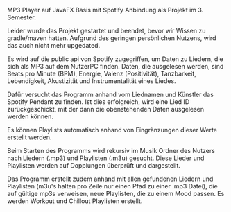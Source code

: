 MP3 Player auf JavaFX Basis mit Spotify Anbindung als Projekt im 3. Semester.

Leider wurde das Projekt gestartet und beendet, bevor wir Wissen zu gradle/maven hatten. Aufgrund des geringen 
persönlichen Nutzens, wird das auch nicht mehr upgedated. 

Es wird auf die public api von Spotify zugegriffen, um Daten zu Liedern, die sich als MP3 auf dem NutzerPC finden. 
Daten, die ausgelesen werden, sind Beats pro Minute (BPM), Energie, Valenz (Positivität), Tanzbarkeit, Lebendigkeit, Akustizität 
und Instrumentalität eines Liedes. 

Dafür versucht das Programm anhand vom Liednamen und Künstler das Spotify Pendant zu finden. Ist dies erfolgreich,
wird eine Lied ID zurückgeschickt, mit der dann die obenstehenden Daten ausgelesen werden können. 

Es können Playlists automatisch anhand von Eingränzungen dieser Werte erstellt werden.  

Beim Starten des Programms wird rekursiv im Musik Ordner des Nutzers nach Liedern (.mp3) und Playlisten (.m3u) gesucht. 
Diese Lieder und Playlisten werden auf Dopplungen überprüft und dargestellt. 

Das Programm erstellt zudem anhand mit allen gefundenen Liedern und Playlisten (m3u's halten pro Zeile nur einen
Pfad zu einer .mp3 Datei), die auf gültige mp3s verweisen, neue Playlisten, die zu einem Mood passen. Es werden 
Workout und Chillout Playlisten erstellt. 
